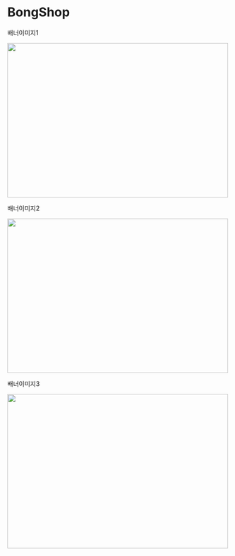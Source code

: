 # BongShop

배너이미지1

<img src="https://user-images.githubusercontent.com/125847340/235342587-f20997dc-c6a3-44f6-8721-578d2585a1c0.jpg" width="500px" height="350px">

배너이미지2

<img src="https://user-images.githubusercontent.com/125847340/235344250-ae14e2da-7e01-4ddc-b23e-f8f8d6e0e660.jpg" width="500px"
     height="350px">

배너이미지3

<img src="https://user-images.githubusercontent.com/125847340/235344576-dca540a3-2406-4c38-8c9c-1f149f6ec647.jpg" width="500px"
     height="350px">
